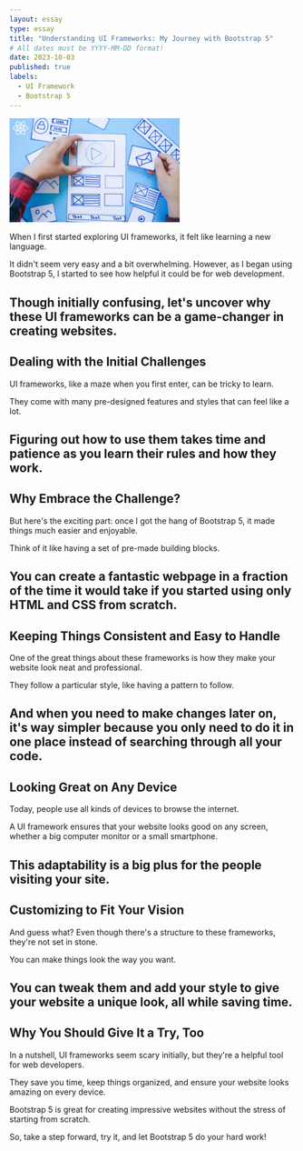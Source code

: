 ```yaml
---
layout: essay
type: essay
title: "Understanding UI Frameworks: My Journey with Bootstrap 5"
# All dates must be YYYY-MM-DD format!
date: 2023-10-03
published: true
labels:
  - UI Framework
  - Bootstrap 5
---
```


<img width="300px" class="rounded float-start pe-4" src="../img/UI.webp">



When I first started exploring UI frameworks, it felt like learning a new language.

It didn't seem very easy and a bit overwhelming. However, as I began using Bootstrap 5, I started to see how helpful it could be for web development.

Though initially confusing, let's uncover why these UI frameworks can be a game-changer in creating websites.
---

## **Dealing with the Initial Challenges**
UI frameworks, like a maze when you first enter, can be tricky to learn.

They come with many pre-designed features and styles that can feel like a lot.

Figuring out how to use them takes time and patience as you learn their rules and how they work.
---

## **Why Embrace the Challenge?**
But here's the exciting part: once I got the hang of Bootstrap 5, it made things much easier and enjoyable.

Think of it like having a set of pre-made building blocks.

You can create a fantastic webpage in a fraction of the time it would take if you started using only HTML and CSS from scratch.
---

## **Keeping Things Consistent and Easy to Handle**
One of the great things about these frameworks is how they make your website look neat and professional.

They follow a particular style, like having a pattern to follow.

And when you need to make changes later on, it's way simpler because you only need to do it in one place instead of searching through all your code.
---

## **Looking Great on Any Device**

Today, people use all kinds of devices to browse the internet.

A UI framework ensures that your website looks good on any screen, whether a big computer monitor or a small smartphone.

This adaptability is a big plus for the people visiting your site.
---

## **Customizing to Fit Your Vision**

And guess what? Even though there's a structure to these frameworks, they're not set in stone.

You can make things look the way you want.

You can tweak them and add your style to give your website a unique look, all while saving time.
---

## **Why You Should Give It a Try, Too**

In a nutshell, UI frameworks seem scary initially, but they're a helpful tool for web developers.

They save you time, keep things organized, and ensure your website looks amazing on every device.

Bootstrap 5 is great for creating impressive websites without the stress of starting from scratch.

So, take a step forward, try it, and let Bootstrap 5 do your hard work!
